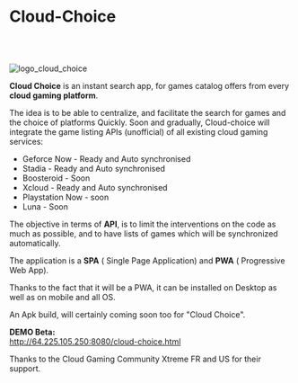 # Cloud-Choice


<br><br>

![logo_cloud_choice](https://github.com/mistertest/cloud-choice/blob/main/img/logo_cloud_choice300px.png)


**Cloud Choice** is an instant search app, for games catalog offers from every **cloud gaming platform**.

The idea is to be able to centralize, and facilitate the search for games and the choice of platforms Quickly.
Soon and gradually, Cloud-choice will integrate the game listing APIs (unofficial) of all existing cloud gaming services:

- Geforce Now - Ready and Auto synchronised
- Stadia - Ready and Auto synchronised
- Boosteroid - Soon
- Xcloud - Ready and Auto synchronised
- Playstation Now - soon
- Luna - Soon


The objective in terms of **API**, is to limit the interventions on the code as much as possible, and to have lists of games which will be synchronized automatically.

The application is a **SPA** ( Single Page Application) and **PWA** ( Progressive Web App).

Thanks to the fact that it will be a PWA, it can be installed on Desktop as well as on mobile and all OS.

An Apk build, will certainly coming  soon too for "Cloud Choice".



**DEMO Beta:**<br>
http://64.225.105.250:8080/cloud-choice.html



Thanks to the Cloud Gaming Community Xtreme FR and US for their support.
